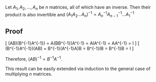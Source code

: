 Let $A_1, A_2, \ldots, A_n$ be $n$ matrices, all of which have an inverse.
Then their product is also invertible and
$(A_1A_2\ldots A_n)^{-1} = A_n^{-1}A_{n-1}^{-1}\ldots A_1^{-1}$

## Proof

\[ (AB)(B^{-1}A^{-1}) = A(BB^{-1})A^{-1} = AIA^{-1} = AA^{-1} = I \]
\[ (B^{-1}A^{-1})(AB) = B^{-1}(A^{-1}A)B = B^{-1}IB = B^{-1}B = I \]

Therefore, $(AB)^{-1} = B^{-1}A^{-1}$.

This result can be easily extended via induction to the general case of multiplying $n$ matrices.
